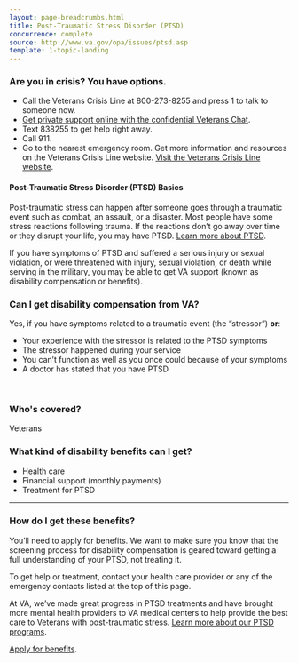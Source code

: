 ```yaml
---
layout: page-breadcrumbs.html
title: Post-Traumatic Stress Disorder (PTSD)
concurrence: complete
source: http://www.va.gov/opa/issues/ptsd.asp
template: 1-topic-landing
---
```


### Are you in crisis? You have options.

-	Call the Veterans Crisis Line at 800-273-8255 and press 1 to talk to someone now.
-	[Get private support online with the confidential Veterans Chat](https://www.veteranscrisisline.net/ChatTermsOfService.aspx?account=Veterans%20Chat/).
-	Text 838255 to get help right away.
-	Call 911.
-	Go to the nearest emergency room.
Get more information and resources on the Veterans Crisis Line website. [Visit the Veterans Crisis Line website](https://www.veteranscrisisline.net/Default.aspx).


#### Post-Traumatic Stress Disorder (PTSD) Basics

Post-traumatic stress can happen after someone goes through a traumatic event such as combat, an assault, or a disaster. Most people have some stress reactions following trauma. If the reactions don’t go away over time or they disrupt your life, you may have PTSD. [Learn more about PTSD](http://www.ptsd.va.gov/public/index.asp).

If you have symptoms of PTSD and suffered a serious injury or sexual violation, or were threatened with injury, sexual violation, or death while serving in the military, you may be able to get VA support (known as disability compensation or benefits).



<div class="call-out" markdown="1">

### Can I get disability compensation from VA?

Yes, if you have symptoms related to a traumatic event (the “stressor”) **or**:
-	Your experience with the stressor is related to the PTSD symptoms
-	The stressor happened during your service
-	You can’t function as well as you once could because of your symptoms
-	A doctor has stated that you have PTSD

<br>

### Who's covered?

Veterans
</div>

### What kind of disability benefits can I get?

-	Health care
- Financial support (monthly payments)
-	Treatment for PTSD

--------

### How do I get these benefits?

You’ll need to apply for benefits. We want to make sure you know that the screening process for disability compensation is geared toward getting a full understanding of your PTSD, not treating it.

To get help or treatment, contact your health care provider or any of the emergency contacts listed at the top of this page. 

At VA, we’ve made great progress in PTSD treatments and have brought more mental health providers to VA medical centers to help provide the best care to Veterans with post-traumatic stress. [Learn more about our PTSD programs]( http://www.mentalhealth.va.gov/PTSD.asp).

[Apply for benefits](https://www.vets.gov/disability-benefits/apply-for-benefits/).
